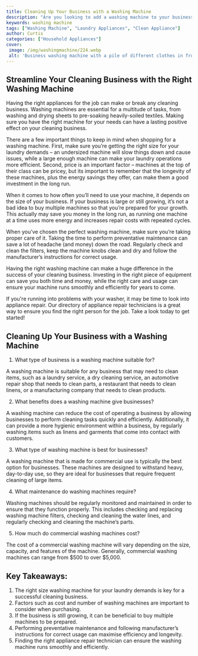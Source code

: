 ```yaml
---
title: Cleaning Up Your Business with a Washing Machine
description: "Are you looking to add a washing machine to your business Learn more about how a washing machine can help you clean up your business and make it more efficient"
keywords: washing machine
tags: ["Washing Machine", "Laundry Appliances", "Clean Appliance"]
author: Curtis
categories: ["Household Appliances"]
cover: 
 image: /img/washingmachine/224.webp
 alt: 'Business washing machine with a pile of different clothes in front of it ready to be washed'
---
```

## Streamline Your Cleaning Business with the Right Washing Machine 

Having the right appliances for the job can make or break any cleaning business. Washing machines are essential for a multitude of tasks, from washing and drying sheets to pre-soaking heavily-soiled textiles. Making sure you have the right machine for your needs can have a lasting positive effect on your cleaning business. 

There are a few important things to keep in mind when shopping for a washing machine. First, make sure you’re getting the right size for your laundry demands – an undersized machine will slow things down and cause issues, while a large enough machine can make your laundry operations more efficient. Second, price is an important factor – machines at the top of their class can be pricey, but its important to remember that the longevity of these machines, plus the energy savings they offer, can make them a good investment in the long run. 

When it comes to how often you’ll need to use your machine, it depends on the size of your business. If your business is large or still growing, it’s not a bad idea to buy multiple machines so that you’re prepared for your growth. This actually may save you money in the long run, as running one machine at a time uses more energy and increases repair costs with repeated cycles. 

When you’ve chosen the perfect washing machine, make sure you’re taking proper care of it. Taking the time to perform preventative maintenance can save a lot of headache (and money) down the road. Regularly check and clean the filters, keep the machine knobs clean and dry and follow the manufacturer’s instructions for correct usage. 

Having the right washing machine can make a huge difference in the success of your cleaning business. Investing in the right piece of equipment can save you both time and money, while the right care and usage can ensure your machine runs smoothly and efficiently for years to come.

If you're running into problems with your washer, it may be time to look into appliance repair. Our directory of appliance repair technicians is a great way to ensure you find the right person for the job. Take a look today to get started!

## Cleaning Up Your Business with a Washing Machine

1. What type of business is a washing machine suitable for?

A washing machine is suitable for any business that may need to clean items, such as a laundry service, a dry cleaning service, an automotive repair shop that needs to clean parts, a restaurant that needs to clean linens, or a manufacturing company that needs to clean products. 

2. What benefits does a washing machine give businesses?

A washing machine can reduce the cost of operating a business by allowing businesses to perform cleaning tasks quickly and efficiently. Additionally, it can provide a more hygienic environment within a business, by regularly washing items such as linens and garments that come into contact with customers. 

3. What type of washing machine is best for businesses?

A washing machine that is made for commercial use is typically the best option for businesses. These machines are designed to withstand heavy, day-to-day use, so they are ideal for businesses that require frequent cleaning of large items. 

4. What maintenance do washing machines require?

Washing machines should be regularly monitored and maintained in order to ensure that they function properly. This includes checking and replacing washing machine filters, checking and cleaning the water lines, and regularly checking and cleaning the machine’s parts. 

5. How much do commercial washing machines cost? 

The cost of a commercial washing machine will vary depending on the size, capacity, and features of the machine. Generally, commercial washing machines can range from $500 to over $5,000.

## Key Takeaways: 
1. The right size washing machine for your laundry demands is key for a successful cleaning business.
2. Factors such as cost and number of washing machines are important to consider when purchasing.
3. If the business is still growing, it can be beneficial to buy multiple machines to be prepared.
4. Performing preventative maintenance and following manufacturer’s instructions for correct usage can maximise efficiency and longevity.
5. Finding the right appliance repair technician can ensure the washing machine runs smoothly and efficiently.
